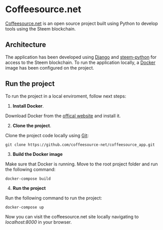 # Coffeesource.net

[Coffeesource.net](Coffeesource.net) is an open source project built using Python to develop tools using the Steem blockchain.

## Architecture

The application has been developed using [Django](https://www.djangoproject.com/) and [steem-python](https://github.com/steemit/steem-python) for access to the Steem blockchain. To run the application locally, a [Docker](https://www.docker.com/) image has been configured on the project.

## Run the project

To run the project in a local enviroment, follow next steps:

1. **Install Docker**.

Download Docker from the [offical website](https://docs.docker.com/engine/installation/) and install it.

2. **Clone the project**.

Clone the project code locally using [Git](https://git-scm.com/):

    git clone https://github.com/coffeesource-net/coffeesource_app.git

3. **Build the Docker image**

Make sure that Docker is running. Move to the root project folder and run the following command:

    docker-compose build

4. **Run the project**

Run the following command to run the project:

    docker-compose up

Now you can visit the coffeesource.net site locally navigating to *localhost:8000* in your browser.

